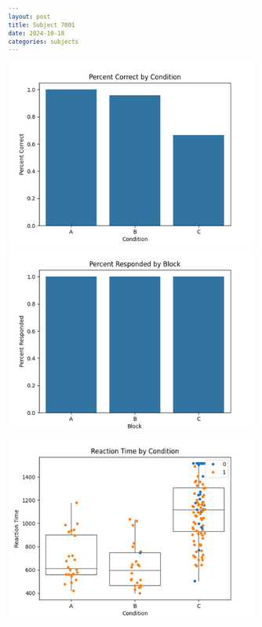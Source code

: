 ```yaml
---
layout: post
title: Subject 7001
date: 2024-10-10
categories: subjects
---
```


![](data/7001/run-1/7001_ATS_percent_correct.png)
![](data/7001/run-1/7001_ATS_percent_responded.png)
![](data/7001/run-1/7001_ATS_rt.png)
